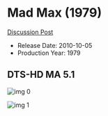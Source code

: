 # Mad Max (1979)

[Discussion Post](https://www.avsforum.com/threads/bass-eq-for-filtered-movies.2995212/post-58079844)

* Release Date: 2010-10-05
* Production Year: 1979

## DTS-HD MA 5.1

![img 0](https://i.imgur.com/wOlZ210.jpg)

![img 1](https://i.imgur.com/WYWUyoQ.png)

